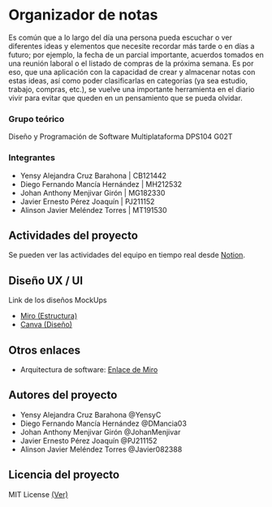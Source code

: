 # Organizador de notas
Es común que a lo largo del día una persona pueda escuchar o ver diferentes ideas y elementos que necesite recordar más tarde o en días a futuro; por ejemplo, la fecha de un parcial importante, acuerdos tomados en una reunión laboral o el listado de compras de la próxima semana. Es por eso, que una aplicación con la capacidad de crear y almacenar notas con estas ideas, así como poder clasificarlas en categorías (ya sea estudio, trabajo, compras, etc.), se vuelve una importante herramienta en el diario vivir para evitar que queden en un pensamiento que se pueda olvidar.

### Grupo teórico
Diseño y Programación de Software Multiplataforma DPS104 G02T

### Integrantes 
- Yensy Alejandra Cruz Barahona | CB121442
- Diego Fernando Mancía Hernández | MH212532
- Johan Anthony Menjivar Girón | MG182330
- Javier Ernesto Pérez Joaquín | PJ211152
- Alinson Javier Meléndez Torres | MT191530

## Actividades del proyecto
Se pueden ver las actividades del equipo en tiempo real desde [Notion](https://www.notion.so/1ed6fd0707e844f09bd068d4d75c9fe1?v=7c012bed3fe4485794c810662ae2bd97&pvs=4).

## Diseño UX / UI
Link de los diseños MockUps
- [Miro (Estructura)](https://miro.com/app/board/uXjVKkW1F_g=/)
- [Canva (Diseño)](https://www.canva.com/design/DAGPeUzrZwU/l7OBp7R6fiz037-JUOKw6w/edit)

## Otros enlaces
- Arquitectura de software: [Enlace de Miro](https://miro.com/app/board/uXjVKkZXFnY=/)

## Autores del proyecto
- Yensy Alejandra Cruz Barahona @YensyC
- Diego Fernando Mancía Hernández @DMancia03
- Johan Anthony Menjivar Girón @JohanMenjivar
- Javier Ernesto Pérez Joaquín @PJ211152
- Alinson Javier Meléndez Torres @Javier082388

## Licencia del proyecto
MIT License [(Ver)](LICENSE)
